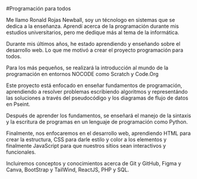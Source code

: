 #Programación para todos  

Me llamo Ronald Rojas Newball, soy un técnologo en sistemas que se dedica a la enseñanza. Aprendí acerca de la programación durante mis estudios universitarios, pero me dedique más al tema de la informática.   

Durante mis últimos años, he estado aprendiendo y enseñando sobre el desarrollo web. Lo que me motivó a crear el proyecto programación para todos.  

Para los más pequeños, se realizará la introducción al mundo de la programación en entornos NOCODE como Scratch y Code.Org

Este proyecto está enfocado en enseñar fundamentos de programación, aprendiendo a resolver problemas escribiendo algoritmos y representándo las soluciones a través del pseudocódigo y los diagramas de flujo de datos en Pseint.  

Después de aprender los fundamentos, se enseñará el manejo de la sintaxis y la escritura de programas en un lenguaje de programación como Python.

Finalmente, nos enfocaremos en el desarrollo web, aprendiendo HTML para crear la estructura, CSS para darle estilo y color a los elementos y finalmente JavaScript para que nuestros sitios sean interactivos y funcionales.  

Incluiremos conceptos y conocimientos acerca de Git y GitHub, Figma y Canva, BootStrap y TailWind, ReactJS, PHP y SQL.  


